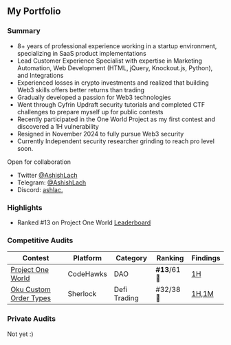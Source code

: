 ## My Portfolio

### Summary

- 8+ years of professional experience working in a startup environment, specializing in SaaS product implementations
- Lead Customer Experience Specialist with expertise in Marketing Automation, Web Development (HTML, jQuery, Knockout.js, Python), and Integrations
- Experienced losses in crypto investments and realized that building Web3 skills offers better returns than trading
- Gradually developed a passion for Web3 technologies
- Went through Cyfrin Updraft security tutorials and completed CTF challenges to prepare myself up for public contests
- Recently participated in the One World Project as my first contest and discovered a 1H vulnerability
- Resigned in November 2024 to fully pursue Web3 security
- Currently Independent security researcher grinding to reach pro level soon.

Open for collaboration
- Twitter [@AshishLach](https://x.com/AshishLach)
- Telegram: [@AshishLach](https://t.me/AshishLach)
- Discord: [ashlac.](https://discordapp.com/users/ashlac.)

### Highlights
- Ranked #13 on Project One World [Leaderboard](https://codehawks.cyfrin.io/c/2024-11-one-world/results?lt=contest&sc=reward&sj=reward&page=1&t=leaderboard)
  
### Competitive Audits

| Contest        | Platform  | Category                                   | Ranking      | Findings |
|----------------|-----------|-------------------------------------------|----------------|----------|
| [Project One World](https://codehawks.cyfrin.io/c/2024-11-one-world/results?lt=contest&sc=reward&sj=reward&page=1&t=leaderboard)    | CodeHawks   | DAO                          | **#13**/61 🥈  | [1H](https://codehawks.cyfrin.io/c/2024-11-one-world/s/287) |
| [Oku Custom Order Types](https://audits.sherlock.xyz/contests/641/leaderboard)    | Sherlock   | Defi Trading                          | #32/38 🥈  | [1H,1M](https://audits.sherlock.xyz/contests/641/report) |

### Private Audits
Not yet :)
